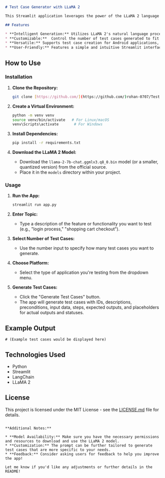 ```markdown
# Test Case Generator with LLaMA 2

This Streamlit application leverages the power of the LLaMA 2 language model to automate the creation of detailed and comprehensive test cases for various software applications.

## Features

* **Intelligent Generation:** Utilizes LLaMA 2's natural language processing capabilities to generate relevant test cases based on your input.
* **Customizable:**  Control the number of test cases generated to fit your specific needs.
* **Versatile:** Supports test case creation for Android applications, websites, software programs, and web applications.
* **User-Friendly:** Features a simple and intuitive Streamlit interface for inputting the topic and platform of your application.
```

## How to Use

### Installation

1. **Clone the Repository:**
   ```bash
   git clone [https://github.com/](https://github.com/)rohan-0707/Test-Case-Generator.git
   ```

2. **Create a Virtual Environment:**
   ```bash
   python -m venv venv
   source venv/bin/activate   # For Linux/macOS
   venv\Scripts\activate       # For Windows
   ```

3. **Install Dependencies:**
   ```bash
   pip install -r requirements.txt
   ```
   
4. **Download the LLaMA 2 Model:**
   * Download the `llama-2-7b-chat.ggmlv3.q8_0.bin` model (or a smaller, quantized version) from the official source.
   * Place it in the `models` directory within your project.

### Usage

1. **Run the App:**
   ```bash
   streamlit run app.py
   ```

2. **Enter Topic:**
   * Type a description of the feature or functionality you want to test (e.g., "login process," "shopping cart checkout").

3. **Select Number of Test Cases:**
   * Use the number input to specify how many test cases you want to generate.

4. **Choose Platform:**
   * Select the type of application you're testing from the dropdown menu.

5. **Generate Test Cases:**
   * Click the "Generate Test Cases" button.
   * The app will generate test cases with IDs, descriptions, preconditions, input data, steps, expected outputs, and placeholders for actual outputs and statuses.

## Example Output

```
# (Example test cases would be displayed here)
```

## Technologies Used

* Python
* Streamlit
* LangChain
* LLaMA 2

## License

This project is licensed under the MIT License - see the [LICENSE.md](LICENSE.md) file for details.
```

**Additional Notes:**

* **Model Availability:** Make sure you have the necessary permissions and resources to download and use the LLaMA 2 model.
* **Customization:** The prompt can be further tailored to generate test cases that are more specific to your needs.
* **Feedback:** Consider asking users for feedback to help you improve the app!

Let me know if you'd like any adjustments or further details in the README!
